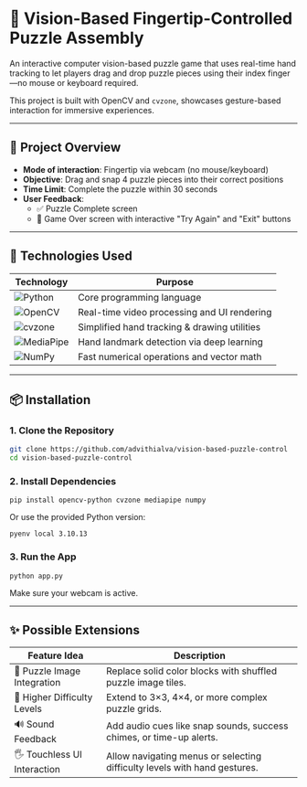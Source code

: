 # 🧩 Vision-Based Fingertip-Controlled Puzzle Assembly

An interactive computer vision-based puzzle game that uses real-time hand tracking to let players drag and drop puzzle pieces using their index finger—no mouse or keyboard required. 

This project is built with OpenCV and `cvzone`, showcases gesture-based interaction for immersive experiences.

---

## 📌 Project Overview

- **Mode of interaction**: Fingertip via webcam (no mouse/keyboard)
- **Objective**: Drag and snap 4 puzzle pieces into their correct positions
- **Time Limit**: Complete the puzzle within 30 seconds
- **User Feedback**:
  - ✅ Puzzle Complete screen
  - 🛑 Game Over screen with interactive "Try Again" and "Exit" buttons

---

## 🧠 Technologies Used

| Technology   | Purpose                                      |
|--------------|----------------------------------------------|
| ![Python](https://img.shields.io/badge/Python-3.10-3776AB?style=for-the-badge&logo=python&logoColor=white)   | Core programming language                    |
| ![OpenCV](https://img.shields.io/badge/OpenCV-4.x-5C3EE8?style=for-the-badge&logo=opencv&logoColor=white)      | Real-time video processing and UI rendering  |
| ![cvzone](https://img.shields.io/badge/cvzone-1.x-orange?style=for-the-badge)       | Simplified hand tracking & drawing utilities |
| ![MediaPipe](https://img.shields.io/badge/MediaPipe-GoogleFFCD00?style=for-the-badge&logo=google&logoColor=black)    | Hand landmark detection via deep learning    |
| ![NumPy](https://img.shields.io/badge/NumPy-1.x-013243?style=for-the-badge&logo=numpy&logoColor=white)         | Fast numerical operations and vector math    |


---

## 📦 Installation

### 1. Clone the Repository

```bash
git clone https://github.com/advithialva/vision-based-puzzle-control
cd vision-based-puzzle-control
```

### 2. Install Dependencies
```
pip install opencv-python cvzone mediapipe numpy
```

Or use the provided Python version:
```
pyenv local 3.10.13
```

### 3. Run the App
```
python app.py
```
Make sure your webcam is active.

---

## ✨ Possible Extensions

| Feature Idea                            | Description                                                                 |
|----------------------------------------|-----------------------------------------------------------------------------|
| 🧩 Puzzle Image Integration             | Replace solid color blocks with shuffled puzzle image tiles.               |
| 🔢 Higher Difficulty Levels             | Extend to 3×3, 4×4, or more complex puzzle grids.                           |
| 🔊 Sound Feedback                       | Add audio cues like snap sounds, success chimes, or time-up alerts.        |
| 🖐️ Touchless UI Interaction            | Allow navigating menus or selecting difficulty levels with hand gestures.  |

